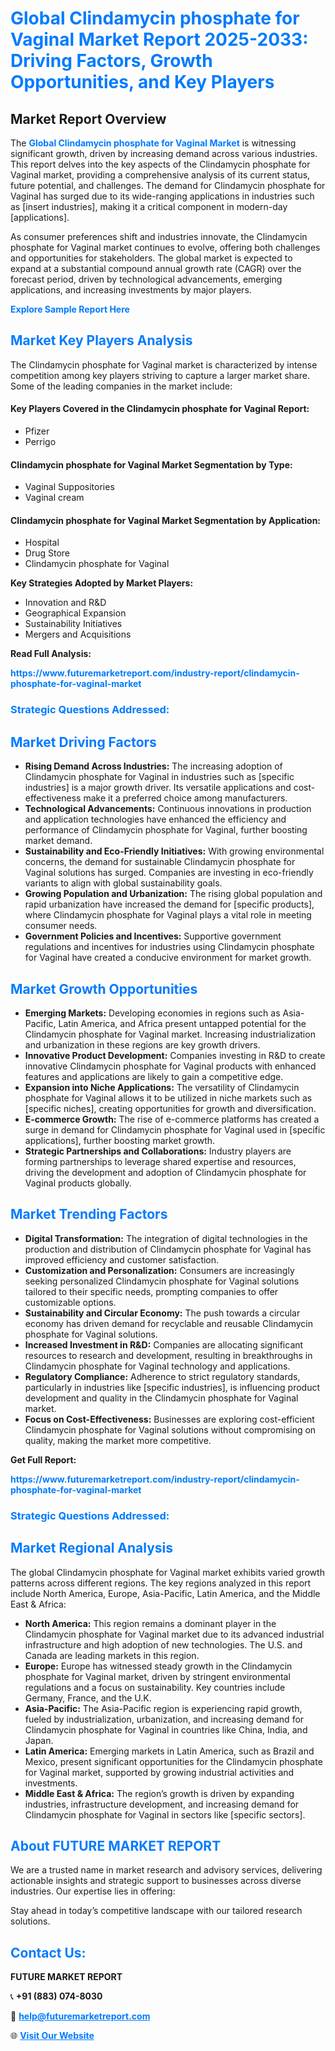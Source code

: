 <h1 style="color: #007BFF;">Global Clindamycin phosphate for Vaginal Market Report 2025-2033: Driving Factors, Growth Opportunities, and Key Players</h1>

<section id="overview">
<h2>Market Report Overview</h2>
<p>The <a href="https://www.futuremarketreport.com/industry-report/clindamycin-phosphate-for-vaginal-market" style="color: #007BFF; text-decoration: none;"><strong>Global Clindamycin phosphate for Vaginal Market</strong></a> is witnessing significant growth, driven by increasing demand across various industries. This report delves into the key aspects of the Clindamycin phosphate for Vaginal market, providing a comprehensive analysis of its current status, future potential, and challenges. The demand for Clindamycin phosphate for Vaginal has surged due to its wide-ranging applications in industries such as [insert industries], making it a critical component in modern-day [applications].</p>
<p>As consumer preferences shift and industries innovate, the Clindamycin phosphate for Vaginal market continues to evolve, offering both challenges and opportunities for stakeholders. The global market is expected to expand at a substantial compound annual growth rate (CAGR) over the forecast period, driven by technological advancements, emerging applications, and increasing investments by major players.</p>
</section>

<section id="overview">
<p><a href="https://www.futuremarketreport.com/request-sample/reportId=125872" style="color: #007BFF; text-decoration: none;"><strong>Explore Sample Report Here</strong></a></p>
</section>

<section id="key-players">
<h2 style="color: #007BFF;">Market Key Players Analysis</h2>
<p>The Clindamycin phosphate for Vaginal market is characterized by intense competition among key players striving to capture a larger market share. Some of the leading companies in the market include:</p>
<h4>Key Players Covered in the Clindamycin phosphate for Vaginal Report:</h4>
<ul><li>Pfizer</li><li>Perrigo</li></ul>
<h4>Clindamycin phosphate for Vaginal Market Segmentation by Type:</h4>
<ul><li>Vaginal Suppositories</li><li>Vaginal cream</li></ul>

<h4>Clindamycin phosphate for Vaginal Market Segmentation by Application:</h4>
<ul><li>Hospital</li><li>Drug Store</li><li>Clindamycin phosphate for Vaginal</li></ul>
<p><strong>Key Strategies Adopted by Market Players:</strong></p>
<ul>
<li>Innovation and R&D</li>
<li>Geographical Expansion</li>
<li>Sustainability Initiatives</li>
<li>Mergers and Acquisitions</li>
</ul>
</section>

<section>
<p><strong>Read Full Analysis: </strong></p><a href="https://www.futuremarketreport.com/industry-report/clindamycin-phosphate-for-vaginal-market" style="color: #007BFF; text-decoration: none;"><strong>https://www.futuremarketreport.com/industry-report/clindamycin-phosphate-for-vaginal-market</strong></a>
<h3 style="color: #007BFF;">Strategic Questions Addressed:</h3>
</section>

<section id="driving-factors">
<h2 style="color: #007BFF;">Market Driving Factors</h2>
<ul>
<li><strong>Rising Demand Across Industries:</strong> The increasing adoption of Clindamycin phosphate for Vaginal in industries such as [specific industries] is a major growth driver. Its versatile applications and cost-effectiveness make it a preferred choice among manufacturers.</li>
<li><strong>Technological Advancements:</strong> Continuous innovations in production and application technologies have enhanced the efficiency and performance of Clindamycin phosphate for Vaginal, further boosting market demand.</li>
<li><strong>Sustainability and Eco-Friendly Initiatives:</strong> With growing environmental concerns, the demand for sustainable Clindamycin phosphate for Vaginal solutions has surged. Companies are investing in eco-friendly variants to align with global sustainability goals.</li>
<li><strong>Growing Population and Urbanization:</strong> The rising global population and rapid urbanization have increased the demand for [specific products], where Clindamycin phosphate for Vaginal plays a vital role in meeting consumer needs.</li>
<li><strong>Government Policies and Incentives:</strong> Supportive government regulations and incentives for industries using Clindamycin phosphate for Vaginal have created a conducive environment for market growth.</li>
</ul>
</section>

<section id="growth-opportunities">
<h2 style="color: #007BFF;">Market Growth Opportunities</h2>
<ul>
<li><strong>Emerging Markets:</strong> Developing economies in regions such as Asia-Pacific, Latin America, and Africa present untapped potential for the Clindamycin phosphate for Vaginal market. Increasing industrialization and urbanization in these regions are key growth drivers.</li>
<li><strong>Innovative Product Development:</strong> Companies investing in R&D to create innovative Clindamycin phosphate for Vaginal products with enhanced features and applications are likely to gain a competitive edge.</li>
<li><strong>Expansion into Niche Applications:</strong> The versatility of Clindamycin phosphate for Vaginal allows it to be utilized in niche markets such as [specific niches], creating opportunities for growth and diversification.</li>
<li><strong>E-commerce Growth:</strong> The rise of e-commerce platforms has created a surge in demand for Clindamycin phosphate for Vaginal used in [specific applications], further boosting market growth.</li>
<li><strong>Strategic Partnerships and Collaborations:</strong> Industry players are forming partnerships to leverage shared expertise and resources, driving the development and adoption of Clindamycin phosphate for Vaginal products globally.</li>
</ul>
</section>

<section id="trending-factors">
<h2 style="color: #007BFF;">Market Trending Factors</h2>
<ul>
<li><strong>Digital Transformation:</strong> The integration of digital technologies in the production and distribution of Clindamycin phosphate for Vaginal has improved efficiency and customer satisfaction.</li>
<li><strong>Customization and Personalization:</strong> Consumers are increasingly seeking personalized Clindamycin phosphate for Vaginal solutions tailored to their specific needs, prompting companies to offer customizable options.</li>
<li><strong>Sustainability and Circular Economy:</strong> The push towards a circular economy has driven demand for recyclable and reusable Clindamycin phosphate for Vaginal solutions.</li>
<li><strong>Increased Investment in R&D:</strong> Companies are allocating significant resources to research and development, resulting in breakthroughs in Clindamycin phosphate for Vaginal technology and applications.</li>
<li><strong>Regulatory Compliance:</strong> Adherence to strict regulatory standards, particularly in industries like [specific industries], is influencing product development and quality in the Clindamycin phosphate for Vaginal market.</li>
<li><strong>Focus on Cost-Effectiveness:</strong> Businesses are exploring cost-efficient Clindamycin phosphate for Vaginal solutions without compromising on quality, making the market more competitive.</li>
</ul>
</section>

<section>
<p><strong>Get Full Report: </strong></p><a href="https://www.futuremarketreport.com/industry-report/clindamycin-phosphate-for-vaginal-market" style="color: #007BFF; text-decoration: none;"><strong>https://www.futuremarketreport.com/industry-report/clindamycin-phosphate-for-vaginal-market</strong></a>
<h3 style="color: #007BFF;">Strategic Questions Addressed:</h3>
</section>


<section id="regional-analysis">
<h2 style="color: #007BFF;">Market Regional Analysis</h2>
<p>The global Clindamycin phosphate for Vaginal market exhibits varied growth patterns across different regions. The key regions analyzed in this report include North America, Europe, Asia-Pacific, Latin America, and the Middle East & Africa:</p>
<ul>
<li><strong>North America:</strong> This region remains a dominant player in the Clindamycin phosphate for Vaginal market due to its advanced industrial infrastructure and high adoption of new technologies. The U.S. and Canada are leading markets in this region.</li>
<li><strong>Europe:</strong> Europe has witnessed steady growth in the Clindamycin phosphate for Vaginal market, driven by stringent environmental regulations and a focus on sustainability. Key countries include Germany, France, and the U.K.</li>
<li><strong>Asia-Pacific:</strong> The Asia-Pacific region is experiencing rapid growth, fueled by industrialization, urbanization, and increasing demand for Clindamycin phosphate for Vaginal in countries like China, India, and Japan.</li>
<li><strong>Latin America:</strong> Emerging markets in Latin America, such as Brazil and Mexico, present significant opportunities for the Clindamycin phosphate for Vaginal market, supported by growing industrial activities and investments.</li>
<li><strong>Middle East & Africa:</strong> The region’s growth is driven by expanding industries, infrastructure development, and increasing demand for Clindamycin phosphate for Vaginal in sectors like [specific sectors].</li>
</ul>
</section>

<footer>
<h2 style="color: #007BFF;">About FUTURE MARKET REPORT</h2>
<p>We are a trusted name in market research and advisory services, delivering actionable insights and strategic support to businesses across diverse industries. Our expertise lies in offering:</p>

<p>Stay ahead in today’s competitive landscape with our tailored research solutions.</p>

<h2 style="color: #007BFF;">Contact Us:</h2>
<p><strong>FUTURE MARKET REPORT</strong></p>
<p>📞 <strong>+91 (883) 074-8030</strong></p>
<p>📧 <strong><a href="mailto:help@futuremarketreport.com" style="color: #007BFF;">help@futuremarketreport.com</a></strong></p>
<p>🌐 <strong><a href="https://www.futuremarketreport.com/" style="color: #007BFF;">Visit Our Website</a></strong></p>
</footer>